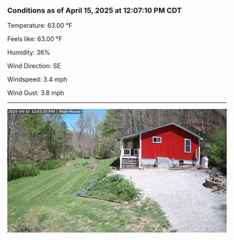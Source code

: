### Conditions as of April 15, 2025 at 12:07:10 PM CDT 

Temperature: 63.00 &deg;F

Feels like: 63.00 &deg;F

Humidity: 36%

Wind Direction: SE

Windspeed: 3.4 mph

Wind Gust: 3.8 mph

---

<img src="./images/latest.jpeg"/>

